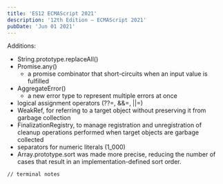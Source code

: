 ```yaml
---
title: 'ES12 ECMAScript 2021'
description: '12th Edition – ECMAScript 2021'
pubDate: 'Jun 01 2021'
---
```


Additions:
- String.prototype.replaceAll()
- Promise.any()
  - a promise combinator that short-circuits when an input value is fulfilled
- AggregateError()
  - a new error type to represent multiple errors at once
- logical assignment operators (??=, &&=, ||=)
- WeakRef, for referring to a target object without preserving it from garbage collection
- FinalizationRegistry, to manage registration and unregistration of cleanup operations performed when target objects are garbage collected
- separators for numeric literals (1_000)
- Array.prototype.sort was made more precise, reducing the number of cases that result in an implementation-defined sort order.

```bash
// terminal notes
```
